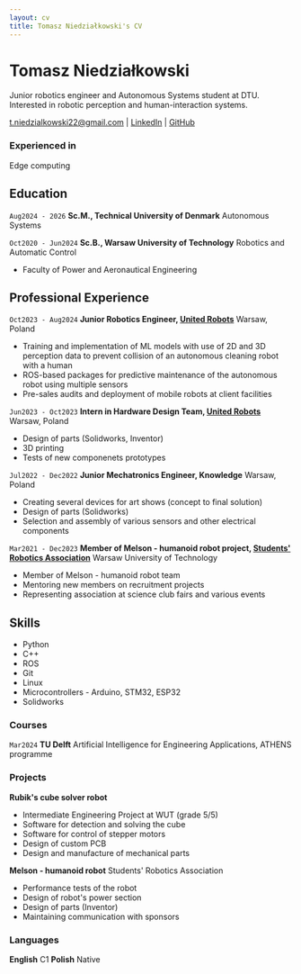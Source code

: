 ```yaml
---
layout: cv
title: Tomasz Niedziałkowski's CV
---
```

# Tomasz Niedziałkowski
Junior robotics engineer and Autonomous Systems student at DTU. Interested in robotic perception and human-interaction systems. 

<div id="webaddress">
<a href="t.niedzialkowski22@gmail.com">t.niedzialkowski22@gmail.com</a>
| <a href="https://www.linkedin.com/in/tomasz-niedzialkowski/">LinkedIn</a>
| <a href="https://github.com/moskitoo">GitHub</a>
</div>

### Experienced in

Edge computing

## Education

`Aug2024 - 2026`
__Sc.M., Technical University of Denmark__ Autonomous Systems

`Oct2020 - Jun2024`
__Sc.B., Warsaw University of Technology__ Robotics and Automatic Control

- Faculty of Power and Aeronautical Engineering

## Professional Experience

`Oct2023 - Aug2024`
__Junior Robotics Engineer, [United Robots](https://unitedrobots.co/)__ Warsaw, Poland

- Training and implementation of ML models with use of 2D and 3D perception data to prevent collision of an autonomous cleaning robot with a human
- ROS-based packages for predictive maintenance of the autonomous robot using multiple sensors
- Pre-sales audits and deployment of mobile robots at client facilities

`Jun2023 - Oct2023`
__Intern in Hardware Design Team, [United Robots](https://unitedrobots.co/)__ Warsaw, Poland

- Design of parts (Solidworks, Inventor)
- 3D printing
- Tests of new componenets prototypes

`Jul2022 - Dec2022`
__Junior Mechatronics Engineer, Knowledge__ Warsaw, Poland

-  Creating several devices for art shows (concept to final solution)
-  Design of parts (Solidworks)
-  Selection and assembly of various sensors and other electrical components

`Mar2021 - Dec2023`
__Member of Melson - humanoid robot project, [Students' Robotics Association](https://knr.edu.pl/)__ Warsaw University of Technology

-  Member of Melson - humanoid robot team
-  Mentoring new members on recruitment projects
-  Representing association at science club fairs and various events

## Skills

-  Python
-  C++
-  ROS
-  Git
-  Linux
-  Microcontrollers - Arduino, STM32, ESP32
-  Solidworks

### Courses

`Mar2024`
__TU Delft__ Artificial Intelligence for Engineering Applications, ATHENS programme

### Projects

__Rubik's cube solver robot__ 
- Intermediate Engineering Project at WUT (grade 5/5)
- Software for detection and solving the cube
- Software for control of stepper motors
- Design of custom PCB
- Design and manufacture of mechanical parts
  
__Melson - humanoid robot__ Students' Robotics Association
- Performance tests of the robot
- Design of robot's power section
- Design of parts (Inventor)
- Maintaining communication with sponsors

### Languages

__English__ C1
__Polish__ Native

<!-- ### Footer

Last updated: July 2024 -->


